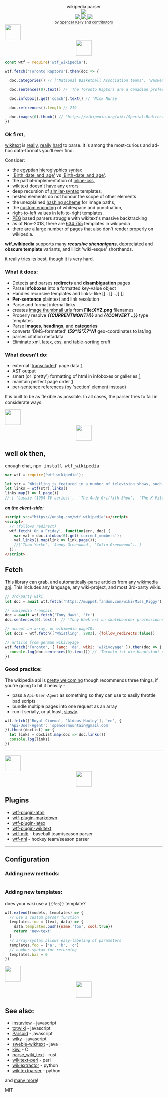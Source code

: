 <div align="center">

  <div>wikipedia parser</div>
  <div><img src="https://cloud.githubusercontent.com/assets/399657/23590290/ede73772-01aa-11e7-8915-181ef21027bc.png" /></div>

  <div align="center">
    <a href="https://npmjs.org/package/wtf_wikipedia">
      <img src="https://img.shields.io/npm/v/wtf_wikipedia.svg?style=flat-square" />
    </a>
    <a href="https://codecov.io/gh/spencermountain/wtf_wikipedia">
      <img src="https://codecov.io/gh/spencermountain/wtf_wikipedia/branch/master/graph/badge.svg" />
    </a>
    <a href="https://unpkg.com/wtf_wikipedia/builds/wtf_wikipedia.min.js">
      <img src="https://badge-size.herokuapp.com/spencermountain/wtf_wikipedia/master/builds/wtf_wikipedia.min.js" />
    </a>
  </div>

  <sub>
    by
    <a href="https://spencermountain.github.io/">Spencer Kelly</a> and
    <a href="https://github.com/spencermountain/wtf_wikipedia/graphs/contributors">
      contributors
    </a>
  </sub>
</div>
<!-- spacer -->
<img height="50px" src="https://user-images.githubusercontent.com/399657/68221862-17ceb980-ffb8-11e9-87d4-7b30b6488f16.png"/>
<div align="center">
  <img height="50px" src="https://user-images.githubusercontent.com/399657/68221824-09809d80-ffb8-11e9-9ef0-6ed3574b0ce8.png"/>
</div>

```js
const wtf = require('wtf_wikipedia');

wtf.fetch('Toronto Raptors').then(doc => {

  doc.categories() // ['National Basketball Association teams', 'Basketball teams in Toronto', ...]

  doc.sentences(0).text() // 'The Toronto Raptors are a Canadian professional basketball team based in Toronto.'

  doc.infobox().get('coach').text() // 'Nick Nurse'

  doc.references().length // 219

  doc.images(0).thumb() // 'https://wikipedia.org/wiki/Special:Redirect/file/RogersCentre_Toronto_Sept1-05.jpg?width=300'
})
```

### Ok first,
[wikitext](https://en.wikipedia.org/wiki/Help:Wikitext) is [really](https://utcc.utoronto.ca/~cks/space/blog/programming/ParsingWikitext), [really](https://en.wikipedia.org/wiki/Wikipedia_talk:Times_that_100_Wikipedians_supported_something) [hard](https://twitter.com/ftrain/status/1036060636587978753) to parse. 
It is among the most-curious and ad-hoc data-formats you'll ever find.

Consider:
* the [egyptian hieroglyphics syntax](https://en.wikipedia.org/wiki/Help:WikiHiero_syntax)
* ['Birth_date_and_age'](https://en.wikipedia.org/wiki/Template:Birth_date_and_age) vs ['Birth-date_and_age'](https://en.wikipedia.org/wiki/Template:Birth-date_and_age).
* the partial-implementation of [inline-css](https://en.wikipedia.org/wiki/Help:HTML_in_wikitext),
* wikitext doesn't have any errors
* deep recursion of [similar-syntax](https://en.wikipedia.org/wiki/Wikipedia:Database_reports/Templates_transcluded_on_the_most_pages) templates,
* nested elements do not honour the scope of other elements
* the unexplained [hashing scheme](https://commons.wikimedia.org/wiki/Commons:FAQ#What_are_the_strangely_named_components_in_file_paths.3F) for image paths,
* the [custom encoding](https://en.wikipedia.org/wiki/Wikipedia:Naming_conventions_(technical_restrictions)) of whitespace and punctuation,
* [right-to-left](https://www.youtube.com/watch?v=xpumLsaAWGw) values in left-to-right templates.
* [PEG](https://pegjs.org/) based parsers struggle with wikitext's massive backtracking
* as of Nov-2018, there are [634,755](https://s3-us-west-1.amazonaws.com/spencer-scratch/allTemplates-2018-10-26.tsv) templates in wikipedia
* there are a large number of pages that also don't render properly on wikipedia.

**wtf_wikipedia** supports many ***recursive shenanigans***, depreciated and **obscure template**
variants, and illicit 'wiki-esque' shorthands.

it really tries its best, though it is [very](https://osr.cs.fau.de/wp-content/uploads/2017/09/wikitext-parser.pdf) hard.

### What it does:
* Detects and parses **redirects** and **disambiguation** pages
* Parse **infoboxes** into a formatted key-value object
* Handles recursive templates and links- like [[.. [[...]] ]]
* **Per-sentence** plaintext and link resolution
* Parse and format internal links
* creates
  [image thumbnail urls](https://commons.wikimedia.org/wiki/Commons:FAQ#What_are_the_strangely_named_components_in_file_paths.3F)
  from **File:XYZ.png** filenames
* Properly resolve ***{{CURRENTMONTH}}*** and ***{{CONVERT ..}}*** type templates
* Parse **images**, **headings**, and **categories**
* converts 'DMS-formatted' ***(59°12\'7.7"N)*** geo-coordinates to lat/lng
* parses citation metadata
* Eliminate xml, latex, css, and table-sorting cruft

### What doesn't do:
* external '[transcluded](https://en.wikipedia.org/wiki/Wikipedia:Transclusion)' page data [1](https://github.com/spencermountain/wtf_wikipedia/issues/223)
* AST output
* smart (or 'pretty') formatting of html in infoboxes or galleries [1](https://github.com/spencermountain/wtf_wikipedia/issues/173)
* maintain perfect page order [1](https://github.com/spencermountain/wtf_wikipedia/issues/88)
* per-sentence references (by 'section' element instead)

It is built to be as flexible as possible. In all cases, the parser tries to fail in considerate ways.


<!-- spacer -->
<img height="50px" src="https://user-images.githubusercontent.com/399657/68221862-17ceb980-ffb8-11e9-87d4-7b30b6488f16.png"/>
<div align="center">
  <img height="50px" src="https://user-images.githubusercontent.com/399657/68221824-09809d80-ffb8-11e9-9ef0-6ed3574b0ce8.png"/>
</div>

## well ok then,
enough chat,
<kbd>npm install wtf_wikipedia</kbd>

```javascript
var wtf = require('wtf_wikipedia');

let str = `Whistling is featured in a number of television shows, such as [[Lassie (1954 TV series)|''Lassie'']], ''[[The Andy Griffith Show]]'' and the title theme for ''[[The X-Files]]''.`
let links = wtf(str).links()
links.map(l => l.page())
// [ 'Lassie (1954 TV series)',  'The Andy Griffith Show',  'The X-Files' ]

```

***on the client-side:***
```html
<script src="https://unpkg.com/wtf_wikipedia"></script>
<script>
  // (follows redirect)
  wtf.fetch('On a Friday', function(err, doc) {
    var val = doc.infobox(0).get('current_members');
    val.links().map(link => link.page());
    //['Thom Yorke', 'Jonny Greenwood', 'Colin Greenwood'...]
  });
</script>
```

## Fetch
This library can grab, and automatically-parse articles from [any wikimedia api](https://www.mediawiki.org/wiki/API:Main_page). 
This includes any language, any wiki-project, and most 3rd-party wikis.
```js
// 3rd-party wiki
let doc = await wtf.fetch('https://muppet.fandom.com/wiki/Miss_Piggy')

// wikipedia français
doc = await wtf.fetch('Tony Hawk', 'fr')
doc.sentences(0).text()  // 'Tony Hawk est un skateboarder professionnel et un acteur ...'

// accept an array, or wikimedia pageIDs
let docs = wtf.fetch(['Whistling', 2983], {follow_redirects:false})

// article from german wikivoyage
wtf.fetch('Toronto', { lang: 'de', wiki: 'wikivoyage' }).then(doc => {
  console.log(doc.sentences(0).text()) // 'Toronto ist die Hauptstadt der Provinz Ontario'
})

```

### Good practice:
The wikipedia api is [pretty welcoming](https://www.mediawiki.org/wiki/API:Etiquette#Request_limit) though recommends three things, if you're going to hit it heavily -
* pass a `Api-User-Agent` as something so they can use to easily throttle bad scripts
* bundle multiple pages into one request as an array
* run it serially, or at least, [slowly](https://www.npmjs.com/package/slow).
```js
wtf.fetch(['Royal Cinema', 'Aldous Huxley'], 'en', {
  'Api-User-Agent': 'spencermountain@gmail.com'
}).then((docList) => {
  let links = docList.map(doc => doc.links())
  console.log(links)
})
```
---

<!-- spacer -->
<img height="50px" src="https://user-images.githubusercontent.com/399657/68221862-17ceb980-ffb8-11e9-87d4-7b30b6488f16.png"/>
<div align="center">
  <img height="50px" src="https://user-images.githubusercontent.com/399657/68221824-09809d80-ffb8-11e9-9ef0-6ed3574b0ce8.png"/>
</div>

## Plugins
* [wtf-plugin-html](https://github.com/spencermountain/wtf-plugin-html)
* [wtf-plugin-markdown](https://github.com/spencermountain/wtf-plugin-markdown)
* [wtf-plugin-latex](https://github.com/spencermountain/wtf-plugin-latex)
* [wtf-plugin-wikitext](https://github.com/spencermountain/wtf-plugin-wikitext)
* [wtf-mlb](https://github.com/spencermountain/wtf-mlb) - baseball team/season parser
* [wtf-nhl](https://github.com/spencermountain/wtf-nhl) - hockey team/season parser


---
## Configuration

### Adding new methods:
```js


```

### Adding new templates:
does your wiki use a `{{foo}}` template?
```js
wtf.extend((models, templates) => {
  // use a custom parser function
  templates.foo = (text, data) => {
    data.templates.push({name:'foo', cool:true})
    return 'new-text'
  }
  // array-syntax allows easy-labeling of parameters
  templates.foo = ['a', 'b', 'c']
  // number-syntax for returning 
  templates.baz = 0
})
```

<!-- spacer -->
<img height="50px" src="https://user-images.githubusercontent.com/399657/68221862-17ceb980-ffb8-11e9-87d4-7b30b6488f16.png"/>
<div align="center">
  <img height="50px" src="https://user-images.githubusercontent.com/399657/68221824-09809d80-ffb8-11e9-9ef0-6ed3574b0ce8.png"/>
</div>

## See also:
* [instaview](https://github.com/cscott/instaview) - javascript
* [txtwiki](https://github.com/joaomsa/txtwiki.js) - javascript
* [Parsoid](https://www.mediawiki.org/wiki/Parsoid) - javascript
* [wiky](https://github.com/Gozala/wiky) - javascript
* [sweble-wikitext](https://github.com/sweble/sweble-wikitext) - java
* [kiwi](https://github.com/aboutus/kiwi/) - C
* [parse_wiki_text](https://docs.rs/parse_wiki_text/) - rust
* [wikitext-perl](https://metacpan.org/pod/distribution/wikitext-perl/lib/Text/WikiText.pm) - perl
* [wikiextractor](https://github.com/attardi/wikiextractor) - python
* [wikitextparser](https://pypi.org/project/wikitextparser) - python

and [many more](https://www.mediawiki.org/wiki/Alternative_parsers)!

MIT